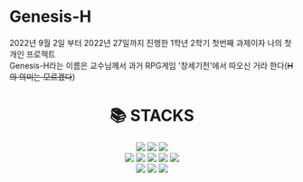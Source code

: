 # Genesis-H
2022년 9월 2일 부터 2022년 27일까지 진행한 1학년 2학기 첫번째 과제이자 나의 첫 개인 프로젝트</br>
Genesis-H라는 이름은 교수님께서 과거 RPG게임 '창세기전'에서 따오신 거라 한다(~~H의 의미는 모르겠다~~)
<div align=center><h1>📚 STACKS</h1></div>

<div align=center> 
  <img src="https://img.shields.io/badge/vmware-007396?style=for-the-badge&logo=vmware&logoColor=white"> 
  <img src="https://img.shields.io/badge/virtualbox-3776AB?style=for-the-badge&logo=virtualbox&logoColor=white"> 
  <img src="https://img.shields.io/badge/cisco-3776AB?style=for-the-badge&logo=cisco&logoColor=white"> 
  <br>
  
  <img src="https://img.shields.io/badge/linux-E34F26?style=for-the-badge&logo=linux&logoColor=white"> 
  <img src="https://img.shields.io/badge/unix-1572B6?style=for-the-badge&logo=unix3&logoColor=white"> 
  <img src="https://img.shields.io/badge/apache-F7DF1E?style=for-the-badge&logo=apache&logoColor=black"> 
  <img src="https://img.shields.io/badge/nginx-0769AD?style=for-the-badge&logo=nginx&logoColor=white">
  <img src="https://img.shields.io/badge/bind9-0769AD?style=for-the-badge&logo=bind9&logoColor=white">
  <br>
  
  <img src="https://img.shields.io/badge/bashshell-F80000?style=for-the-badge&logo=bashshell&logoColor=white"> 
  <img src="https://img.shields.io/badge/opensource-4479A1?style=for-the-badge&logo=opensource&logoColor=white"> 
  <img src="https://img.shields.io/badge/packages-FFCA28?style=for-the-badge&logo=packages&logoColor=white">
  <br>
  
</div>
